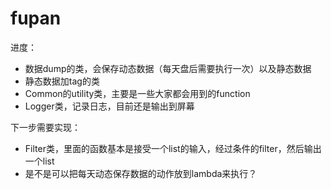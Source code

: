 # fupan


进度：  
- 数据dump的类，会保存动态数据（每天盘后需要执行一次）以及静态数据  
- 静态数据加tag的类
- Common的utility类，主要是一些大家都会用到的function  
- Logger类，记录日志，目前还是输出到屏幕

下一步需要实现：  
- Filter类，里面的函数基本是接受一个list的输入，经过条件的filter，然后输出一个list
- 是不是可以把每天动态保存数据的动作放到lambda来执行？  

